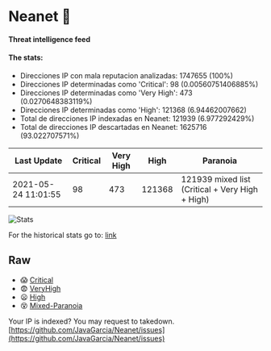 # Neanet :hocho:
#### Threat intelligence feed
#### The stats:

- Direcciones IP con mala reputacion analizadas: 1747655 (100%)
- Direcciones IP determinadas como 'Critical':  98 (0.00560751406885%)
- Direcciones IP determinadas como 'Very High':  473 (0.0270648383119%)
- Direcciones IP determinadas como 'High':  121368 (6.94462007662)
- Total de direcciones IP indexadas en Neanet:  121939 (6.977292429%)
- Total de direcciones IP descartadas en Neanet:  1625716 (93.022707571%)

| Last Update | Critical | Very High | High | Paranoia |
| --- | --- | --- | --- | --- |
| 2021-05-24 11:01:55 | 98 | 473 | 121368 | 121939 mixed list (Critical + Very High + High)|

![Stats](https://docs.google.com/spreadsheets/d/e/2PACX-1vSnaNMIXVabIpDJjufMlzH7poXnshF3mgd8Is1g9ytUEzVsP5my4Trn8f-xkoLLQ38xpL3HtmUexLo6/pubchart?oid=501124687&format=image)

For the historical stats go to: [link](/stats.csv)
## Raw
- :scream: [Critical](https://raw.githubusercontent.com/JavaGarcia/Neanet/master/blacklists/neanet_critical.txt)
- :fearful: [VeryHigh](https://raw.githubusercontent.com/JavaGarcia/Neanet/master/blacklists/neanet_veryHigh.txtt)
- :frowning: [High](https://raw.githubusercontent.com/JavaGarcia/Neanet/master/blacklists/neanet_high.txt)
- :dizzy_face: [Mixed-Paranoia](https://raw.githubusercontent.com/JavaGarcia/Neanet/master/blacklists/neanet_all.txt)


Your IP is indexed? You may request to takedown. [https://github.com/JavaGarcia/Neanet/issues](https://github.com/JavaGarcia/Neanet/issues)





















































































































































































































































































































































































































































































































































































































































































































































































































































































































































































































































































































































































































































































































































































































































































































































































































































































































































































































































































































































































































































































































































































































































































































































































































































































































































































































































































































































































































































































































































































































































































































































































































































































































































































































































































































































































































































































































































































































































































































































































































































































































































































































































































































































































































































































































































































































































































































































































































































































































































































































































































































































































































































































































































































































































































































































































































































































































































































































































































































































































































































































































































































































































































































































































































































































































































































































































































































































































